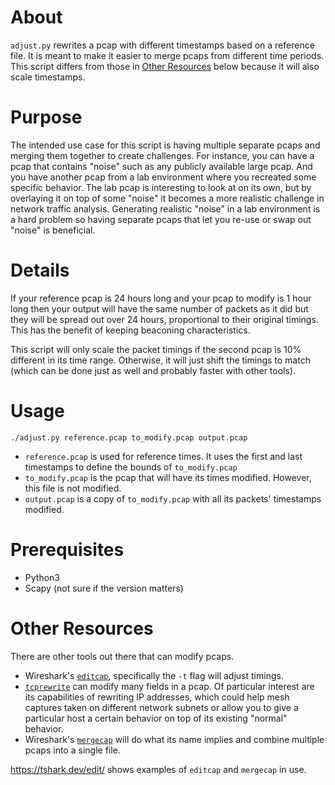 # About

`adjust.py` rewrites a pcap with different timestamps based on a reference file. It is meant to make it easier to merge pcaps from different time periods. This script differs from those in [Other Resources](#Other%20Resources) below because it will also scale timestamps. 

# Purpose

The intended use case for this script is having multiple separate pcaps and merging them together to create challenges. For instance, you can have a pcap that contains "noise" such as any publicly available large pcap. And you have another pcap from a lab environment where you recreated some specific behavior. The lab pcap is interesting to look at on its own, but by overlaying it on top of some "noise" it becomes a more realistic challenge in network traffic analysis. Generating realistic "noise" in a lab environment is a hard problem so having separate pcaps that let you re-use or swap out "noise" is beneficial.

# Details

If your reference pcap is 24 hours long and your pcap to modify is 1 hour long then your output will have the same number of packets as it did but they will be spread out over 24 hours, proportional to their original timings. This has the benefit of keeping beaconing characteristics.

This script will only scale the packet timings if the second pcap is 10% different in its time range. Otherwise, it will just shift the timings to match (which can be done just as well and probably faster with other tools).

# Usage

```
./adjust.py reference.pcap to_modify.pcap output.pcap
```

- `reference.pcap` is used for reference times. It uses the first and last timestamps to define the bounds of `to_modify.pcap`
- `to_modify.pcap` is the pcap that will have its times modified. However, this file is not modified.
- `output.pcap` is a copy of `to_modify.pcap` with all its packets' timestamps modified.

# Prerequisites

- Python3
- Scapy (not sure if the version matters)

# Other Resources

There are other tools out there that can modify pcaps.
- Wireshark's [`editcap`](https://www.wireshark.org/docs/wsug_html_chunked/AppToolseditcap.html), specifically the `-t` flag will adjust timings.
- [`tcprewrite`](https://linux.die.net/man/1/tcprewrite) can modify many fields in a pcap. Of particular interest are its capabilities of rewriting IP addresses, which could help mesh captures taken on different network subnets or allow you to give a particular host a certain behavior on top of its existing "normal" behavior.
- Wireshark's [`mergecap`](https://www.wireshark.org/docs/man-pages/mergecap.html) will do what its name implies and combine multiple pcaps into a single file.

https://tshark.dev/edit/ shows examples of `editcap` and `mergecap` in use.